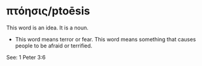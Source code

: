 # πτόησις/ptoēsis
This word is an idea. It is a noun.
* This word means terror or fear. This word means something that causes people to be afraid or terrified.

See: 1 Peter 3:6
